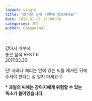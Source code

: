 ```yaml
---
layout: single
title: "음식은 강쥐 피부에 양보하세요"
date: 2018-01-01 12:00:00
categories: 기타
author: Companimal
---
```


.  
 강아지 피부에  
 좋은 음식 BEST 6  
 2017.03.30

단! 사과나 체리는 안에 있는 씨를 제거한 뒤에  
 주셔야 한다는 점 잊지 마세요:D

**\* 과일의 씨에는 강아지에게 위험할 수 있는  
 독소가 들어있습니다.**
